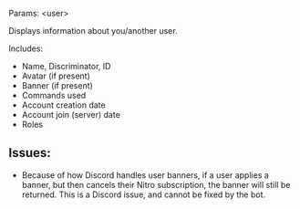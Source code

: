 Params: &lt;user&gt;

Displays information about you/another user.

Includes:
- Name, Discriminator, ID
- Avatar (if present)
- Banner (if present)
- Commands used
- Account creation date
- Account join (server) date
- Roles

## Issues:
- Because of how Discord handles user banners, if a user applies a banner, but then cancels their Nitro subscription, the banner will still be returned. This is a Discord issue, and cannot be fixed by the bot.